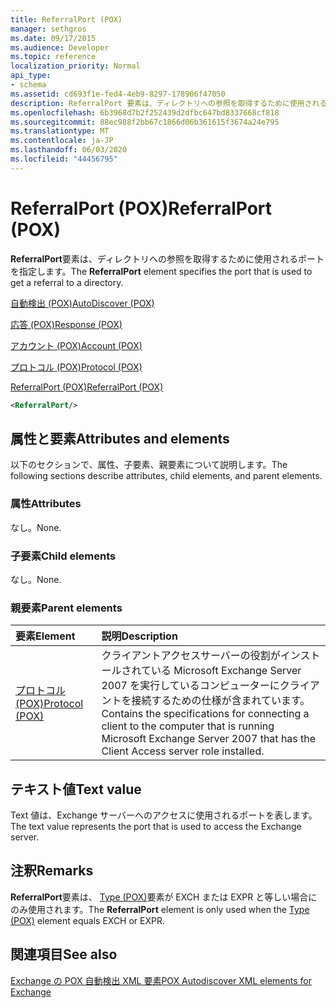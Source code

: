 ```yaml
---
title: ReferralPort (POX)
manager: sethgros
ms.date: 09/17/2015
ms.audience: Developer
ms.topic: reference
localization_priority: Normal
api_type:
- schema
ms.assetid: cd693f1e-fed4-4eb9-8297-178906f47050
description: ReferralPort 要素は、ディレクトリへの参照を取得するために使用されるポートを指定します。
ms.openlocfilehash: 6b3968d7b2f252439d2dfbc647bd8337668cf818
ms.sourcegitcommit: 88ec988f2bb67c1866d06b361615f3674a24e795
ms.translationtype: MT
ms.contentlocale: ja-JP
ms.lasthandoff: 06/03/2020
ms.locfileid: "44456795"
---
```

# <a name="referralport-pox"></a><span data-ttu-id="fff73-103">ReferralPort (POX)</span><span class="sxs-lookup"><span data-stu-id="fff73-103">ReferralPort (POX)</span></span>

<span data-ttu-id="fff73-104">**ReferralPort**要素は、ディレクトリへの参照を取得するために使用されるポートを指定します。</span><span class="sxs-lookup"><span data-stu-id="fff73-104">The **ReferralPort** element specifies the port that is used to get a referral to a directory.</span></span> 
  
[<span data-ttu-id="fff73-105">自動検出 (POX)</span><span class="sxs-lookup"><span data-stu-id="fff73-105">AutoDiscover (POX)</span></span>](autodiscover-pox.md)
  
[<span data-ttu-id="fff73-106">応答 (POX)</span><span class="sxs-lookup"><span data-stu-id="fff73-106">Response (POX)</span></span>](response-pox.md)
  
[<span data-ttu-id="fff73-107">アカウント (POX)</span><span class="sxs-lookup"><span data-stu-id="fff73-107">Account (POX)</span></span>](account-pox.md)
  
[<span data-ttu-id="fff73-108">プロトコル (POX)</span><span class="sxs-lookup"><span data-stu-id="fff73-108">Protocol (POX)</span></span>](protocol-pox.md)
  
[<span data-ttu-id="fff73-109">ReferralPort (POX)</span><span class="sxs-lookup"><span data-stu-id="fff73-109">ReferralPort (POX)</span></span>](referralport-pox.md)
  
```xml
<ReferralPort/>
```

## <a name="attributes-and-elements"></a><span data-ttu-id="fff73-110">属性と要素</span><span class="sxs-lookup"><span data-stu-id="fff73-110">Attributes and elements</span></span>

<span data-ttu-id="fff73-111">以下のセクションで、属性、子要素、親要素について説明します。</span><span class="sxs-lookup"><span data-stu-id="fff73-111">The following sections describe attributes, child elements, and parent elements.</span></span>
  
### <a name="attributes"></a><span data-ttu-id="fff73-112">属性</span><span class="sxs-lookup"><span data-stu-id="fff73-112">Attributes</span></span>

<span data-ttu-id="fff73-113">なし。</span><span class="sxs-lookup"><span data-stu-id="fff73-113">None.</span></span>
  
### <a name="child-elements"></a><span data-ttu-id="fff73-114">子要素</span><span class="sxs-lookup"><span data-stu-id="fff73-114">Child elements</span></span>

<span data-ttu-id="fff73-115">なし。</span><span class="sxs-lookup"><span data-stu-id="fff73-115">None.</span></span>
  
### <a name="parent-elements"></a><span data-ttu-id="fff73-116">親要素</span><span class="sxs-lookup"><span data-stu-id="fff73-116">Parent elements</span></span>

|<span data-ttu-id="fff73-117">**要素**</span><span class="sxs-lookup"><span data-stu-id="fff73-117">**Element**</span></span>|<span data-ttu-id="fff73-118">**説明**</span><span class="sxs-lookup"><span data-stu-id="fff73-118">**Description**</span></span>|
|:-----|:-----|
|[<span data-ttu-id="fff73-119">プロトコル (POX)</span><span class="sxs-lookup"><span data-stu-id="fff73-119">Protocol (POX)</span></span>](protocol-pox.md) <br/> |<span data-ttu-id="fff73-120">クライアントアクセスサーバーの役割がインストールされている Microsoft Exchange Server 2007 を実行しているコンピューターにクライアントを接続するための仕様が含まれています。</span><span class="sxs-lookup"><span data-stu-id="fff73-120">Contains the specifications for connecting a client to the computer that is running Microsoft Exchange Server 2007 that has the Client Access server role installed.</span></span>  <br/> |
   
## <a name="text-value"></a><span data-ttu-id="fff73-121">テキスト値</span><span class="sxs-lookup"><span data-stu-id="fff73-121">Text value</span></span>

<span data-ttu-id="fff73-122">Text 値は、Exchange サーバーへのアクセスに使用されるポートを表します。</span><span class="sxs-lookup"><span data-stu-id="fff73-122">The text value represents the port that is used to access the Exchange server.</span></span>
  
## <a name="remarks"></a><span data-ttu-id="fff73-123">注釈</span><span class="sxs-lookup"><span data-stu-id="fff73-123">Remarks</span></span>

<span data-ttu-id="fff73-124">**ReferralPort**要素は、 [Type (POX)](type-pox.md)要素が EXCH または EXPR と等しい場合にのみ使用されます。</span><span class="sxs-lookup"><span data-stu-id="fff73-124">The **ReferralPort** element is only used when the [Type (POX)](type-pox.md) element equals EXCH or EXPR.</span></span> 
  
## <a name="see-also"></a><span data-ttu-id="fff73-125">関連項目</span><span class="sxs-lookup"><span data-stu-id="fff73-125">See also</span></span>



[<span data-ttu-id="fff73-126">Exchange の POX 自動検出 XML 要素</span><span class="sxs-lookup"><span data-stu-id="fff73-126">POX Autodiscover XML elements for Exchange</span></span>](pox-autodiscover-xml-elements-for-exchange.md)

